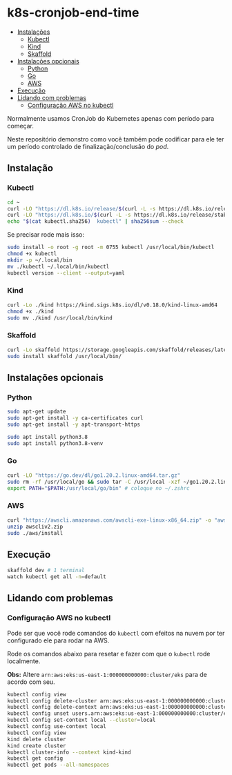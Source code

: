 # k8s-cronjob-end-time

- [Instalações](#instalação)
  - [Kubectl](#kubectl)
  - [Kind](#kind)
  - [Skaffold](#skaffold)
- [Instalações opcionais](#instalações-opcionais)
  - [Python](#python)
  - [Go](#go)
  - [AWS](#aws)
- [Execução](#execução)
- [Lidando com problemas]()
  - [Configuração AWS no kubectl]()

Normalmente usamos CronJob do Kubernetes apenas com período para começar.

Neste repositório demonstro como você também pode codificar para ele ter um período controlado de finalização/conclusão do _pod_.

## Instalação

### Kubectl

```sh
cd ~
curl -LO "https://dl.k8s.io/release/$(curl -L -s https://dl.k8s.io/release/stable.txt)/bin/linux/amd64/kubectl"
curl -LO "https://dl.k8s.io/$(curl -L -s https://dl.k8s.io/release/stable.txt)/bin/linux/amd64/kubectl.sha256"
echo "$(cat kubectl.sha256)  kubectl" | sha256sum --check
```

Se precisar rode mais isso:

```sh
sudo install -o root -g root -m 0755 kubectl /usr/local/bin/kubectl
chmod +x kubectl
mkdir -p ~/.local/bin
mv ./kubectl ~/.local/bin/kubectl
kubectl version --client --output=yaml
```

### Kind

```sh
curl -Lo ./kind https://kind.sigs.k8s.io/dl/v0.18.0/kind-linux-amd64
chmod +x ./kind
sudo mv ./kind /usr/local/bin/kind
```

### Skaffold

```sh
curl -Lo skaffold https://storage.googleapis.com/skaffold/releases/latest/skaffold-linux-amd64 && \
sudo install skaffold /usr/local/bin/
```

## Instalações opcionais

### Python

```sh
sudo apt-get update
sudo apt-get install -y ca-certificates curl
sudo apt-get install -y apt-transport-https
```

```sh
sudo apt install python3.8
sudo apt install python3.8-venv
```

### Go

```sh
curl -LO "https://go.dev/dl/go1.20.2.linux-amd64.tar.gz"
sudo rm -rf /usr/local/go && sudo tar -C /usr/local -xzf ~/go1.20.2.linux-amd64.tar.gz
export PATH="$PATH:/usr/local/go/bin" # coloque no ~/.zshrc
```

### AWS

```sh
curl "https://awscli.amazonaws.com/awscli-exe-linux-x86_64.zip" -o "awscliv2.zip"
unzip awscliv2.zip
sudo ./aws/install
```

## Execução

```sh
skaffold dev # 1 terminal
watch kubectl get all -n=default
```

## Lidando com problemas

### Configuração AWS no kubectl

Pode ser que você rode comandos do `kubectl` com efeitos na nuvem por ter configurado ele para rodar na AWS.

Rode os comandos abaixo para resetar e fazer com que o `kubectl` rode localmente.

**Obs:** Altere `arn:aws:eks:us-east-1:000000000000:cluster/eks` para de acordo com seu.

```sh
kubectl config view
kubectl config delete-cluster arn:aws:eks:us-east-1:000000000000:cluster/eks
kubectl config delete-context arn:aws:eks:us-east-1:000000000000:cluster/eks
kubectl config unset users.arn:aws:eks:us-east-1:000000000000:cluster/eks
kubectl config set-context local --cluster=local
kubectl config use-context local
kubectl config view
kind delete cluster
kind create cluster
kubectl cluster-info --context kind-kind
kubectl get config
kubectl get pods --all-namespaces
```
